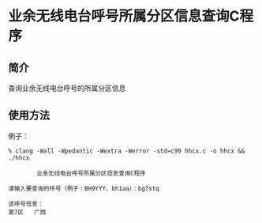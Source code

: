 # 业余无线电台呼号所属分区信息查询C程序

## 简介

查询业余无线电台呼号的所属分区信息

## 使用方法

例子：

```
% clang -Wall -Wpedantic -Wextra -Werror -std=c99 hhcx.c -o hhcx && ./hhcx

        业余无线电台呼号所属分区信息查询C程序

请输入要查询的呼号（例子：BH9YYY、bh1aa）：bg7xtq

该呼号信息：
第7区   广西

```

